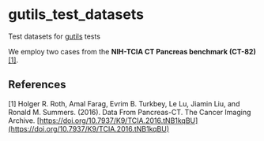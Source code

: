 # gutils_test_datasets
Test datasets for [gutils](https://github.com/giussepi/gutils) tests

We employ two cases from the  **NIH-TCIA CT Pancreas benchmark (CT-82)**  [[1]](#1).

## References
<a id="1">[1]</a>  Holger R. Roth, Amal Farag, Evrim B. Turkbey, Le Lu, Jiamin Liu, and Ronald M. Summers. (2016). Data From Pancreas-CT. The Cancer Imaging Archive. [https://doi.org/10.7937/K9/TCIA.2016.tNB1kqBU](https://doi.org/10.7937/K9/TCIA.2016.tNB1kqBU)
